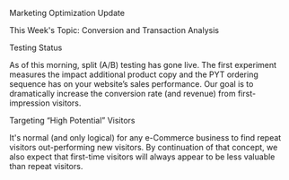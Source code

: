 Marketing Optimization Update

This Week's Topic: Conversion and Transaction Analysis

Testing Status

  As of this morning, split (A/B) testing has gone live. The first experiment measures the impact additional product copy and the PYT ordering sequence has on your website’s sales performance. Our goal is to dramatically increase the conversion rate (and revenue) from first-impression visitors.

Targeting “High Potential” Visitors

  It's normal (and only logical) for any e-Commerce business to find repeat visitors out-performing new visitors. By continuation of that concept, we also expect that first-time visitors will always appear to be less valuable than repeat visitors.

